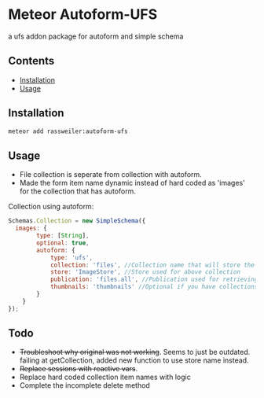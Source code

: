 # Meteor Autoform-UFS
a ufs addon package for autoform and simple schema

## Contents
- [Installation](#installation)
- [Usage](#usage)

## Installation
```bash
meteor add rassweiler:autoform-ufs
```

## Usage
- File collection is seperate from collection with autoform.
- Made the form item name dynamic instead of hard coded as 'images' for the collection that has autoform.

Collection using autoform:
````javascript
Schemas.Collection = new SimpleSchema({
  images: {
		type: [String],
		optional: true,
		autoform: {
			type: 'ufs',
			collection: 'files', //Collection name that will store the file data
			store: 'ImageStore', //Store used for above collection
			publication: 'files.all', //Publication used for retrieving file collection documents
			thumbnails: 'thumbnails' //Optional if you have collections for thumbnails, set to collection name.
		}
	}
});
````

## Todo
- ~~Troubleshoot why original was not working~~. Seems to just be outdated. failing at getCollection, added new function to use store name instead.
- ~~Replace sessions with reactive vars~~.
- Replace hard coded collection item names with logic
- Complete the incomplete delete method
